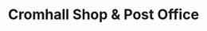 ---
title: "Cromhall Shop & Post Office"
url: /bristol/cromhall-shop-and-post-office/
shop: convenience
---